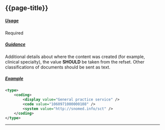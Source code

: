 ## {{page-title}}

<h5><ins>Usage</ins></h5>

<span class="mro-circle required" title="Required"></span> Required

<h5><ins>Guidance</ins></h5>

Additional details about where the content was created (for example, clinical specialty), the value **SHOULD** be taken from the refset. Other classifications of documents should be sent as text.

<h5><ins>Example</ins></h5>

```xml
<type>
    <coding>
        <display value="General practice service" />
        <code value="1060971000000108" />
        <system value="http://snomed.info/sct" />
    </coding>
</type>
```

---